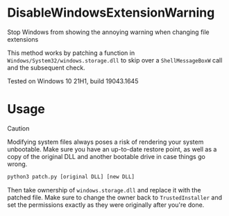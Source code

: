 # DisableWindowsExtensionWarning
Stop Windows from showing the annoying warning when changing file extensions

This method works by patching a function in `Windows/System32/windows.storage.dll` to skip over a `ShellMessageBoxW` call and the subsequent check.

Tested on Windows 10 21H1, build 19043.1645

# Usage
> [!CAUTION]
> Modifying system files always poses a risk of rendering your system unbootable. Make sure you have an up-to-date restore point, as well as a copy of the original DLL and another bootable drive in case things go wrong.

```cmd
python3 patch.py [original DLL] [new DLL]
```

Then take ownership of `windows.storage.dll` and replace it with the patched file. Make sure to change the owner back to `TrustedInstaller` and set the permissions exactly as they were originally after you're done.

